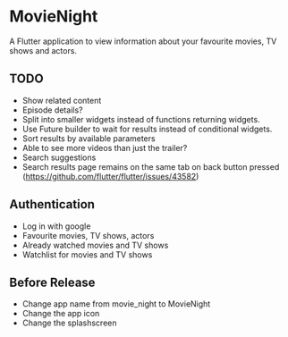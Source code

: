 # MovieNight

A Flutter application to view information about your favourite movies, TV shows and actors.

## TODO
- Show related content
- Episode details?
- Split into smaller widgets instead of functions returning widgets.
- Use Future builder to wait for results instead of conditional widgets.
- Sort results by available parameters
- Able to see more videos than just the trailer?
- Search suggestions
- Search results page remains on the same tab on back button pressed (https://github.com/flutter/flutter/issues/43582)

## Authentication
- Log in with google
- Favourite movies, TV shows, actors
- Already watched movies and TV shows
- Watchlist for movies and TV shows

## Before Release
- Change app name from movie_night to MovieNight
- Change the app icon
- Change the splashscreen
